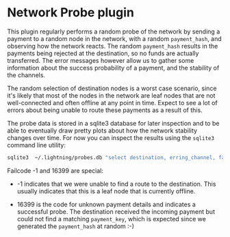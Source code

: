 # Network Probe plugin

This plugin regularly performs a random probe of the network by sending a
payment to a random node in the network, with a random `payment_hash`, and
observing how the network reacts. The random `payment_hash` results in the
payments being rejected at the destination, so no funds are actually
transferred. The error messages however allow us to gather some information
about the success probability of a payment, and the stability of the channels.

The random selection of destination nodes is a worst case scenario, since it's
likely that most of the nodes in the network are leaf nodes that are not
well-connected and often offline at any point in time. Expect to see a lot of
errors about being unable to route these payments as a result of this.

The probe data is stored in a sqlite3 database for later inspection and to be
able to eventually draw pretty plots about how the network stability changes
over time. For now you can inspect the results using the `sqlite3` command
line utility:

```bash
sqlite3  ~/.lightning/probes.db "select destination, erring_channel, failcode from probes"
```

Failcode -1 and 16399 are special:

 - -1 indicates that we were unable to find a route to the destination. This
    usually indicates that this is a leaf node that is currently offline.

 - 16399 is the code for unknown payment details and indicates a successful
   probe. The destination received the incoming payment but could not find a
   matching `payment_key`, which is expected since we generated the
   `payment_hash` at random :-)
